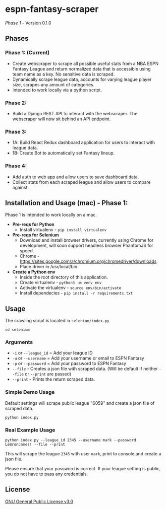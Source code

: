 # espn-fantasy-scraper
*Phase 1* - Version 0.1.0


## Phases
### Phase 1: (Current)
- Create webscraper to scrape all possible useful stats from a NBA ESPN Fantasy League and return normalized data that is accessible using team name as a key. No sensitive data is scraped.
- Dynamically scrape league data, accounts for varying league player size, scrapes any amount of categories.
- Intended to work locally via a python script.
### Phase 2:
- Build a Django REST API to interact with the webscraper. The webscraper will now sit behind an API endpoint.
### Phase 3:
- 1A: Build React Redux dashboard application for users to interact with league data.
- 1B: Create Bot to automatically set Fantasy lineup.
### Phase 4:
- Add auth to web app and allow users to save dashboard data.
- Collect stats from each scraped league and allow users to compare against.

## Installation and Usage (mac) - Phase 1: 
Phase 1 is intended to work locally on a mac.
- **Pre-reqs for Python**
  - Install virtualenv - `pip install virtualenv`
- **Pre-reqs for Selenium**
  - Download and install browser drivers, currently using Chrome for development, will soon support headless browser PhantomJS for speed.
  - Chrome - https://sites.google.com/a/chromium.org/chromedriver/downloads
  - Place driver in /usr/local/bin
- **Create a Python env**
  - Inside the root directory of this application.
  - Create virtualenv - `python3 -m venv env`
  - Activate the virtualenv - `source env/bin/activate`
  - Install dependecies - `pip install -r requirements.txt`

## Usage
The crawling script is located in `selenium/index.py`

`cd selenium`

### Arguments
- `-i` or `--league_id` = Add your league ID
- `-u` or `--username` = Add your username or email to ESPN Fantasy
- `-p` or `--password` = Add your password to ESPN Fantasy
- `--file` - Creates a json file with scraped data. (Will be default if neither `--file` or `--print` are passed)
- `--print` - Prints the return scraped data.

### Simple Demo Usage

Default settings will scrape public league "6059" and create a json file of scraped data.

`python index.py`

### Real Example Usage

`python index.py --league_id 2345 --username mark --password LeBronJames! --file --print`

This will scrape the league `2345` with user `mark`, print to console and create a json file.

Please ensure that your password is correct. If your league setting is public, you do not have to pass any credentials.

## License
[GNU General Public License v3.0](LICENSE.md)